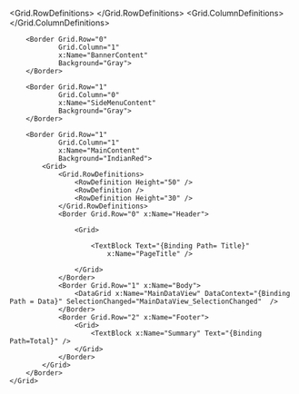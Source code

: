 <Window x:Class="DoAn1.MainWindow"
        xmlns="http://schemas.microsoft.com/winfx/2006/xaml/presentation"
        xmlns:x="http://schemas.microsoft.com/winfx/2006/xaml"
        xmlns:d="http://schemas.microsoft.com/expression/blend/2008"
        xmlns:mc="http://schemas.openxmlformats.org/markup-compatibility/2006"
        xmlns:local="clr-namespace:DoAn1"
        mc:Ignorable="d"
        Title="MainWindow" Height="450" Width="800">
    <Grid>
        <Grid.RowDefinitions>
            <RowDefinition Height="60"/>
            <RowDefinition />
        </Grid.RowDefinitions>
        <Grid.ColumnDefinitions>
            <ColumnDefinition Width="200" />
            <ColumnDefinition />
        </Grid.ColumnDefinitions>
        <Border Grid.Row="0"
                Grid.Column="0"
                x:Name="CaptionContent"
                Background="PapayaWhip" >
        </Border>


        <Border Grid.Row="0"
                Grid.Column="1"
                x:Name="BannerContent"
                Background="Gray">
        </Border>

        <Border Grid.Row="1"
                Grid.Column="0"
                x:Name="SideMenuContent"
                Background="Gray">
        </Border>

        <Border Grid.Row="1"
                Grid.Column="1"
                x:Name="MainContent"
                Background="IndianRed">
            <Grid>
                <Grid.RowDefinitions>
                    <RowDefinition Height="50" />
                    <RowDefinition />
                    <RowDefinition Height="30" />
                </Grid.RowDefinitions>
                <Border Grid.Row="0" x:Name="Header">

                    <Grid>

                        <TextBlock Text="{Binding Path= Title}" 
                            x:Name="PageTitle" />

                    </Grid>
                </Border>
                <Border Grid.Row="1" x:Name="Body">
                    <DataGrid x:Name="MainDataView" DataContext="{Binding Path = Data}" SelectionChanged="MainDataView_SelectionChanged"  />
                </Border>
                <Border Grid.Row="2" x:Name="Footer">
                    <Grid>
                        <TextBlock x:Name="Summary" Text="{Binding Path=Total}" />
                    </Grid>
                </Border>
            </Grid>
        </Border>
    </Grid>
</Window>
